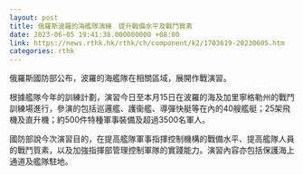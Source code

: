 ```yaml
---
layout: post
title: 俄羅斯波羅的海艦隊演練　提升戰備水平及戰鬥質素
date: 2023-06-05 19:41:38.000000000 +08:00
link: https://news.rthk.hk/rthk/ch/component/k2/1703619-20230605.htm
categories: rthk
---
```


俄羅斯國防部公布，波羅的海艦隊在相關區域，展開作戰演習。

根據艦隊今年的訓練計劃，演習今日至本月15日在波羅的海及加里寧格勒州的戰鬥訓練場進行，參演的包括巡邏艦、護衞艦、導彈快艇等在內的40艘艦艇；25架飛機及直升機；約500件特種軍事裝備及超過3500名軍人。

國防部說今次演習目的，在提高艦隊軍事指揮控制機構的戰備水平、提高艦隊人員的戰鬥質素，以及加強指揮部管理控制軍隊的實踐能力。演習內容亦包括保護海上通道及艦隊駐地。
